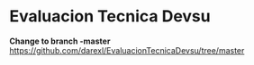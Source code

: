 # Evaluacion Tecnica Devsu
**Change to branch -master**
https://github.com/darexl/EvaluacionTecnicaDevsu/tree/master
